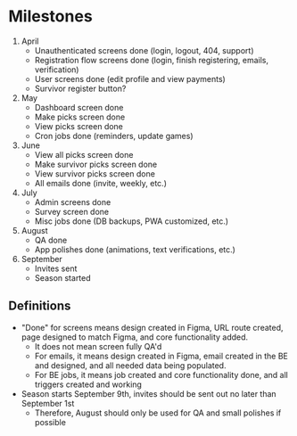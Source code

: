 # Milestones

1. April
   - Unauthenticated screens done (login, logout, 404, support)
   - Registration flow screens done (login, finish registering, emails, verification)
   - User screens done (edit profile and view payments)
   - Survivor register button?
2. May
   - Dashboard screen done
   - Make picks screen done
   - View picks screen done
   - Cron jobs done (reminders, update games)
3. June
   - View all picks screen done
   - Make survivor picks screen done
   - View survivor picks screen done
   - All emails done (invite, weekly, etc.)
4. July
   - Admin screens done
   - Survey screen done
   - Misc jobs done (DB backups, PWA customized, etc.)
5. August
   - QA done
   - App polishes done (animations, text verifications, etc.)
6. September
   - Invites sent
   - Season started

## Definitions

- "Done" for screens means design created in Figma, URL route created, page designed to match Figma, and core functionality added.
  - It does not mean screen fully QA'd
  - For emails, it means design created in Figma, email created in the BE and designed, and all needed data being populated.
  - For BE jobs, it means job created and core functionality done, and all triggers created and working
- Season starts September 9th, invites should be sent out no later than September 1st
  - Therefore, August should only be used for QA and small polishes if possible
